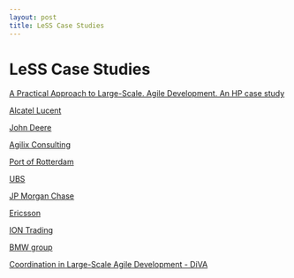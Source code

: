 ```yaml
---
layout: post
title: LeSS Case Studies
---
```


LeSS Case Studies
=================

[A Practical Approach to Large-Scale. Agile Development. An HP case study](http://www.agileleadershipnetwork.org/wp-content/uploads/2012/12/Young-LargeScaleAgielDevelopment-2012-01-20.pdf)
 
[Alcatel Lucent](https://less.works/case-studies/alcatel-lucent.html)
 
[John Deere](https://less.works/case-studies/john-deere.html)
 
[Agilix Consulting](https://agilix.nl/resources/ScrumAtScaleAtPowerhouse.pdf)
 
[Port of Rotterdam](https://less.works/case-studies/port-of-rotterdam.html)
 
[UBS](https://less.works/case-studies/ubs.html)
 
[JP Morgan Chase](https://less.works/case-studies/jpmorgan.html)
 
[Ericsson](https://less.works/case-studies/ericson.html)
 
[ION Trading](https://less.works/case-studies/ion-trading.html)
 
[BMW group](https://less.works/case-studies/bmw-group.html)
 
[Coordination in Large-Scale Agile Development - DiVA](http://www.diva-portal.org/smash/get/diva2:751699/FULLTEXT01.pdf)
